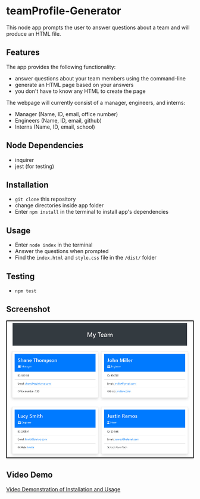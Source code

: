 # teamProfile-Generator

This node app prompts the user to answer questions about a team and will produce an HTML file.

## Features

The app provides the following functionality:

- answer questions about your team members using the command-line
- generate an HTML page based on your answers
- you don't have to know any HTML to create the page

The webpage will currently consist of a manager, engineers, and interns:

- Manager (Name, ID, email, office number)
- Engineers (Name, ID, email, github)
- Interns (Name, ID, email, school)

## Node Dependencies

- inquirer
- jest (for testing)

## Installation

- `git clone` this repository
- change directories inside app folder
- Enter `npm install` in the terminal to install app's dependencies

## Usage

- Enter `node index` in the terminal
- Answer the questions when prompted
- Find the `index.html` and `style.css` file in the `/dist/` folder

## Testing

- `npm test`

## Screenshot

![screenshot of Team Profile Generator](/screenshot.jpg)

## Video Demo

<a href="https://www.dropbox.com/s/v99x1tyhbx6rwyu/Teamprofilegenerator-CC.mp4?dl=0" target="_blank">Video Demonstration of Installation and Usage</a>